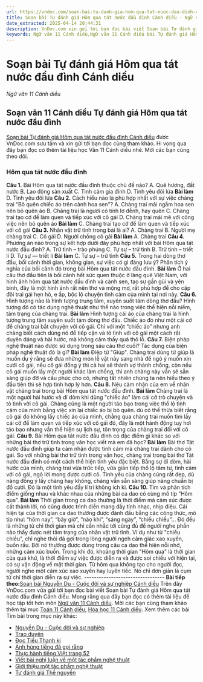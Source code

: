 ```yaml
---
url: https://vndoc.com/soan-bai-tu-danh-gia-hom-qua-tat-nuoc-dau-dinh-canh-dieu-298340
title: Soạn bài Tự đánh giá Hôm qua tát nước đầu đình Cánh diều - Ngữ văn 11 Cánh diều - VnDoc.com
date_extracted: 2025-04-14 20:44:31
description: VnDoc.com xin gửi tới bạn đọc bài viết Soạn bài Tự đánh giá Hôm qua tát nước đầu đình Cánh diều. Mời các bạn cùng tham khảo để có thêm tài liệu Soạn văn 11 Cánh diều.
keywords: Ngữ văn 11 Cánh diều,Ngữ văn 11 Cánh diều bài Tự đánh giá Hôm qua tát nước đầu đình,Soạn văn 11 Cánh diều,văn 11 Cánh diều,soạn văn 11,soạn bài 11 cánh diều,ngữ văn 11 cd,Soạn bài Tự đánh giá Hôm qua tát nước đầu đình Cánh diều,Soạn bài Tự đánh giá Hôm qua tát nước đầu đình,Soạn văn Tự đánh giá Hôm qua tát nước đầu đình,Tự đánh giá Hôm qua tát nước đầu đình
---
```


# Soạn bài Tự đánh giá Hôm qua tát nước đầu đình Cánh diều
 _Ngữ văn 11 Cánh diều_
## Soạn văn 11 Cánh diều Tự đánh giá Hôm qua tát nước đầu đình
[Soạn bài Tự đánh giá Hôm qua tát nước đầu đình Cánh diều](<https://vndoc.com/soan-bai-tu-danh-gia-hom-qua-tat-nuoc-dau-dinh-canh-dieu-298340>) được VnDoc.com sưu tầm và xin gửi tới bạn đọc cùng tham khảo. Hi vọng qua đây bạn đọc có thêm tài liệu học Văn 11 Cánh diều nhé. Mời các bạn cùng theo dõi.
### Hôm qua tát nước đầu đình
**Câu 1.** Bài Hôm qua tát nước đầu đình thuộc chủ đề nào?
A. Quê hương, đất nước
B. Lao động sản xuất
C. Tình cảm gia đình
D. Tình yêu đôi lứa
**Bài làm**
D. Tình yêu đôi lứa
**Câu 2.** Cách hiểu nào là phù hợp nhất với sự việc chàng trai “Bỏ quên chiếc áo trên cành hoa sen"?
A. Chàng trai mải ngắm hoa sen nên bỏ quên áo
B. Chàng trai là người có tính lơ đễnh, hay quên
C. Chàng trai tạo cớ để làm quen và tiếp xúc với cô gái
D. Chàng trai mải mê với công việc nên bỏ quên áo
**Bài làm**
C. Chàng trai tạo cớ để làm quen và tiếp xúc với cô gái
**Câu 3.** Nhân vật trữ tình trong bài là ai?
A. Chàng trai
B. Người mẹ chàng trai
C. Cô gái
D. Người chồng cô gái
**Bài làm**
A. Chàng trai
**Câu 4.** Phương án nào trong sự kết hợp dưới đây phù hợp nhất với bài Hôm qua tát nước đầu đình?
A. Trữ tình – trào phúng
C. Tự sự – trữ tình
B. Trữ tình – triết lí
D. Tự sự — triết lí
**Bài làm**
C. Tự sự – trữ tình
**Câu 5.** Trong hai dòng thơ đầu, bối cảnh thời gian, không gian, sự việc có gì đáng lưu ý? Phân tích ý nghĩa của bối cảnh đó trong bài Hôm qua tát nước đầu đình.
**Bài làm**
Ở hai câu thơ đầu tiên là bối cảnh hết sức quen thuộc ở làng quê Việt Nam, với hình ảnh hôm qua tát nước đầu đình và cành sen, tạo sự gần gũi và yên bình, đây là một hình ảnh rất nên thơ và mộng mơ, rất phù hợp để cho cặp đôi trai gái hẹn hò, e ấp, bộc lộ chuyện tình cảm của mình tại nơi này.
**Câu 6.** Hình tượng nào là hình tượng trung tâm, xuyên suốt tám dòng thơ đầu? Hình tượng đó có tác dụng nghệ thuật như thế nào trong việc thể hiện nỗi niềm, tâm trạng của chàng trai.
**Bài làm**
Hình tượng cái áo của chàng trai là hình tượng trung tâm xuyên suốt tám dòng thơ đầu. Chiếc áo đó như một cái cớ để chàng trai bắt chuyện với cô gái. Chỉ với một “chiếc áo” nhưng anh chàng biết cách dùng nó để tiếp cận và tỏ tình với cô gái một cách rất duyên dáng và hài hước, mà không cảm thấy quá thô lỗ.
**Câu 7.** Biện pháp nghệ thuật nào được sử dụng trong sáu câu thơ cuối? Tác dụng của biện pháp nghệ thuật đó là gì?
**Bài làm**
Điệp từ "Giúp". Chàng trai dùng từ giúp là muốn dụ ý rằng sẽ đưa những món lễ vật này sang nhà để ngỏ ý muốn xin cưới cô gái, nếu cô gái đồng ý thì cả hai sẽ thành vợ thành chồng, còn nếu cô gái muốn lấy một người khác làm chồng, thì anh chàng này vẫn sẽ sẵn sàng giúp đỡ và cầu phúc cho cô, nhưng tất nhiên chúng ta nên hiểu theo ý đầu tiên thì sẽ hợp tình hợp lý hơn.
**Câu 8.** Nêu cảm nhận của em về nhân vật chàng trai trong bài Hôm qua tát nước đầu đình.
**Bài làm**
Chàng trai là một người hài hước và dí dỏm khi dùng "chiếc áo" làm cái cớ trò chuyện và tỏ tình vời cô gái. Chàng cũng là một người táo bạo trong việc thổ lộ tình cảm của mình bằng việc xin lại chiếc áo bị bỏ quên. dù có thể thừa biết rằng cô gái đó không lấy chiếc áo của mình, chẳng qua chàng trai muốn tìm lấy cái cớ để làm quen và tiếp xúc với cô gái đó, đây là một hành động tuy hơi táo bạo nhưng vẫn thể hiện sự lịch sự, tôn trọng của chàng trai đối với cô gái.
**Câu 9.** Bài Hôm qua tát nước đầu đình có đặc điểm gì khác so với những bài thơ trữ tình trong văn học viết mà em đã học?
**Bài làm**
Bài thơ Tát nước đầu đình giúp ta cảm nhận được tình cảm mà chàng trai dành cho cô gái. So với những bài thơ trữ tình trong văn học, chàng trai trong bài thơ Tát nước đầu đình có một cách thể hiện tình yêu đặc biệt. Bằng sự dí dòm, hài hước của mình, chàng trai vừa trức tiếp, vừa gián tiếp thổ lộ tâm tư, tình cảm với cô gái, ngỏ lời mong được cưới cô. Tình yêu của chàng cũng rất đẹp, dù nàng đồng ý lấy chàng hay không, chàng vẫn sẵn sàng giúp nàng chuẩn bị đồ cưới. Đó là một tình yêu đầy lí trí không ích kỉ.
**Câu 10.** Tìm và phân tích điểm giống nhau và khác nhau của những bài ca dao có cùng mô típ “Hôm qua”.
**Bài làm**
Thời gian trong ca dao thường là thời điểm mà cảm xúc được cất thành lời, nó cũng được trình diễn mang đầy tính nhạc, nhịp điệu. Cái hiện tại của thời gian ca dao thường được đánh đấu bằng các công thức, mô típ như: “hôm nay”, “bây giờ”, “nào khi”, “sáng ngày”, “chiều chiều”… Đó đều là những từ chỉ thời gian mà chỉ cần nhắc tới cũng đủ để người nghe phần nào thấy được nét tâm trạng của nhân vật trữ tình. Ví dụ như từ "chiều chiều", chỉ nghe thôi đã gợi trong lòng người ngeh cảm giác xao xuyến, buồn rầu. Bởi nó thường được dùng trong câu ca dao thể hiện nỗi nhớ, những cảm xúc buồn. Trong khi đó, khoảng thời gian "Hôm qua" là thời gian của quá khứ, là thời điểm sự việc được diễn ra và được soi chiếu với hiện tại, có sự vận động về mặt thời gian. Từ hôm qua không tạo cho người đọc, người nghe một cảm xúc xao xuyến hay luyến tiếc. Nó chỉ đơn giản là cụm từ chỉ thời gian diễn ra sự việc.
\---------------------------------
**Bài tiếp theo:**[Soạn bài Nguyễn Du - Cuộc đời và sự nghiệp Cánh diều](<https://vndoc.com/soan-bai-nguyen-du-cuoc-doi-va-su-nghiep-canh-dieu-298343>)
Trên đây VnDoc.com vừa gửi tới bạn đọc bài viết Soạn bài Tự đánh giá Hôm qua tát nước đầu đình Cánh diều. Mong rằng qua đây bạn đọc có thêm tài liệu để học tập tốt hơn môn [Ngữ văn 11 Cánh diều](<https://vndoc.com/ngu-van-11-canh-dieu>). Mời các bạn cùng tham khảo thêm tại mục [Toán 11 Cánh diều](<https://vndoc.com/toan-11-canh-dieu>), [Hóa học 11 Cánh diều](<https://vndoc.com/hoa-hoc-11-canh-dieu>).
Xem thêm các bài Tìm bài trong mục này khác:
  * [Nguyễn Du - Cuộc đời và sự nghiệp](</soan-bai-nguyen-du-cuoc-doi-va-su-nghiep-canh-dieu-298343>)
  * [Trao duyên](</soan-bai-trao-duyen-canh-dieu-298345>)
  * [Đọc Tiểu Thanh kí](</soan-bai-doc-tieu-thanh-ki-canh-dieu-298349>)
  * [Anh hùng tiếng đã gọi rằng](</soan-bai-anh-hung-tieng-da-goi-rang-canh-dieu-298354>)
  * [Thực hành tiếng Việt trang 52](</soan-bai-thuc-hanh-tieng-viet-trang-52-canh-dieu-298357>)
  * [Viết bài nghị luận về một tác phẩm nghệ thuật](</soan-bai-viet-bai-nghi-luan-ve-mot-tac-pham-nghe-thuat-canh-dieu-298359>)
  * [Giới thiệu một tác phẩm nghệ thuật](</soan-bai-gioi-thieu-mot-tac-pham-nghe-thuat-canh-dieu-298361>)
  * [Tự đánh giá Thề nguyền](</soan-bai-tu-danh-gia-the-nguyen-canh-dieu-298365>)

